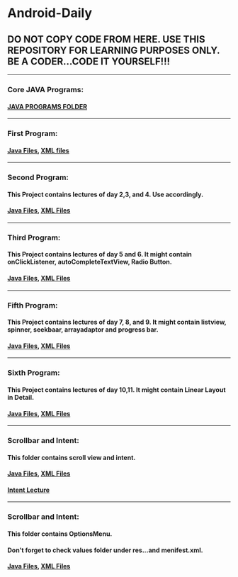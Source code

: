 # Android-Daily
## DO NOT COPY CODE FROM HERE. USE THIS REPOSITORY FOR LEARNING PURPOSES ONLY. BE A CODER...CODE IT YOURSELF!!!
---------------------------------------------------------------------------------------------------
###  Core JAVA Programs:
####  [JAVA PROGRAMS FOLDER](https://github.com/navendrasinghshekhawat/Android-Daily/tree/main/JAVA%20Programs)
-----------------------------------------------------------------------------
###  First Program:
####  [Java Files](https://github.com/navendrasinghshekhawat/Android-Daily/tree/main/FirstProgram/app/src/main/java/com/example/firstprogram), [XML files](https://github.com/navendrasinghshekhawat/Android-Daily/tree/main/FirstProgram/app/src/main/res/layout)
--------------------------------------------------------------------------
### Second Program:
#### This Project contains lectures of day 2,3, and 4. Use accordingly.
#### [Java Files](https://github.com/navendrasinghshekhawat/Android-Daily/tree/main/Secondprogram/app/src/main/java/com/example/secondprogram), [XML Files](https://github.com/navendrasinghshekhawat/Android-Daily/tree/main/Secondprogram/app/src/main/res/layout)
--------------------------------------------------------------------------
### Third Program:
#### This Project contains lectures of day 5 and 6. It might contain onClickListener, autoCompleteTextView, Radio Button.
#### [Java Files](https://github.com/navendrasinghshekhawat/Android-Daily/tree/main/ThirdProgram_Button/app/src/main/java/com/example/thirdprogram_button), [XML Files](https://github.com/navendrasinghshekhawat/Android-Daily/tree/main/ThirdProgram_Button/app/src/main/res/layout)
-------------------------------------------------------------------------------
### Fifth Program:
#### This Project contains lectures of day 7, 8, and 9. It might contain listview, spinner, seekbaar, arrayadaptor and progress bar.
#### [Java Files](https://github.com/navendrasinghshekhawat/Android-Daily/tree/main/FifthProgram/app/src/main/java/com/example/fifthprogram), [XML Files](https://github.com/navendrasinghshekhawat/Android-Daily/tree/main/FifthProgram/app/src/main/res/layout)
------------------------------------------------------------------------------
### Sixth Program:
#### This Project contains lectures of day 10,11. It might contain Linear Layout in Detail.
#### [Java Files](https://github.com/navendrasinghshekhawat/Android-Daily/tree/main/DemoLinearLayout/app/src/main/java/com/example/demolinearlayout), [XML Files](https://github.com/navendrasinghshekhawat/Android-Daily/tree/main/DemoLinearLayout/app/src/main/res/layout)
----------------------------------------------------------------------------------
### Scrollbar and Intent:
#### This folder contains scroll view and intent.
#### [Java Files](https://github.com/navendrasinghshekhawat/Android-Daily/tree/main/Demo_Scroll/app/src/main/java/com/example/demo_scroll), [XML Files](https://github.com/navendrasinghshekhawat/Android-Daily/tree/main/Demo_Scroll/app/src/main/res/layout)
#### [Intent Lecture](https://jamboard.google.com/d/1y6FlVMoehpPZWWY7ZuZU8TVyqs-PaDpOzAuK2wfOTFA/edit?usp=sharing)
----------------------------------------------------------------------------------
### Scrollbar and Intent:
#### This folder contains OptionsMenu.
#### Don't forget to check values folder under res...and menifest.xml.
#### [Java Files](https://github.com/navendrasinghshekhawat/Android-Daily/tree/main/DemoMenus/app/src/main/java/com/example/demomenus), [XML Files](https://github.com/navendrasinghshekhawat/Android-Daily/tree/main/DemoMenus/app/src/main/res/layout)
